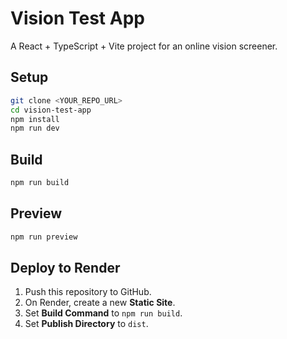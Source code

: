 # Vision Test App

A React + TypeScript + Vite project for an online vision screener.

## Setup

```bash
git clone <YOUR_REPO_URL>
cd vision-test-app
npm install
npm run dev
```

## Build

```bash
npm run build
```

## Preview

```bash
npm run preview
```

## Deploy to Render

1. Push this repository to GitHub.
2. On Render, create a new **Static Site**.
3. Set **Build Command** to `npm run build`.
4. Set **Publish Directory** to `dist`.
